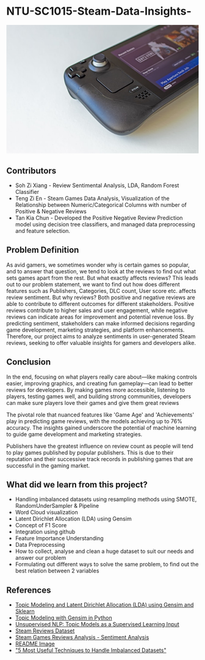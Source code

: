 # NTU-SC1015-Steam-Data-Insights-
![STEAM Stock Image](images/steam_stock_photo.jpg)

## Contributors
- Soh Zi Xiang - Review Sentimental Analysis, LDA, Random Forest Classifier
- Teng Zi En - Steam Games Data Analysis, Visualization of the Relationship between Numeric/Categorical Columns with number of Positive & Negative Reviews
- Tan Kia Chun - Developed the Positive Negative Review Prediction model using decision tree classifiers, and managed data preprocessing and feature selection.

## Problem Definition
As avid gamers, we sometimes wonder why is certain games so popular, and to answer that question, we tend to look at the reviews to find out what sets games apart from the rest. But what exactly affects reviews? This leads out to our problem statement, we want to find out how does different features such as Publishers, Categories, DLC count, User score etc. affects review sentiment. But why reviews? Both positive and negative reviews are able to contribute to different outcomes for different stakeholders. Positive reviews contribute to higher sales and user engagement, while negative reviews can indicate areas for improvement and potential revenue loss. By predicting sentiment, stakeholders can make informed decisions regarding game development, marketing strategies, and platform enhancements. Therefore, our project aims to analyze sentiments in user-generated Steam reviews, seeking to offer valuable insights for gamers and developers alike.

## Conclusion
In the end, focusing on what players really care about—like making controls easier, improving graphics, and creating fun gameplay—can lead to better reviews for developers. By making games more accessible, listening to players, testing games well, and building strong communities, developers can make sure players love their games and give them great reviews

The pivotal role that nuanced features like 'Game Age' and 'Achievements' play in predicting game reviews, with the models achieving up to 76% accuracy. The insights gained underscore the potential of machine learning to guide game development and marketing strategies. 

Publishers have the greatest influence on review count as people will tend to play games published by popular publishers. This is due to their reputation and their successive track records in publishing games that are successful in the gaming market.

## What did we learn from this project?
- Handling imbalanced datasets using resampling methods using SMOTE, RandomUnderSampler & Pipeline
- Word Cloud visualization
- Latent Dirichlet Allocation (LDA) using Gensim
- Concept of F1 Score 
- Integration using github
- Feature Importance Understanding
- Data Preprocessing
- How to collect, analyse and clean a huge dataset to suit our needs and answer our problem
- Formulating out different ways to solve the same problem, to find out the best relation between 2 variables 

## References
- [Topic Modeling and Latent Dirichlet Allocation (LDA) using Gensim and Sklearn](https://www.analyticsvidhya.com/blog/2021/06/part-2-topic-modeling-and-latent-dirichlet-allocation-lda-using-gensim-and-sklearn/)
- [Topic Modeling with Gensim in Python](https://www.machinelearningplus.com/nlp/topic-modeling-gensim-python/#15visualizethetopicskeywords)
- [Unsupervised NLP: Topic Models as a Supervised Learning Input](https://towardsdatascience.com/unsupervised-nlp-topic-models-as-a-supervised-learning-input-cf8ee9e5cf28)
- [Steam Reviews Dataset](https://www.kaggle.com/datasets/andrewmvd/steam-reviews)
- [Steam Games Reviews Analysis - Sentiment Analysis](https://www.kaggle.com/code/danielbeltsazar/steam-games-reviews-analysis-sentiment-analysis)
- [README Image](https://unsplash.com/photos/a-computer-mouse-on-a-white-surface-ODDeVEZGEfs)
- ["5 Most Useful Techniques to Handle Imbalanced Datasets"](https://www.kdnuggets.com/2020/01/5-most-useful-techniques-handle-imbalanced-datasets.html)
